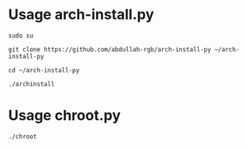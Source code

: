 # Usage arch-install.py

```shell
sudo su

git clone https://github.com/abdullah-rgb/arch-install-py ~/arch-install-py

cd ~/arch-install-py

./archinstall
```

# Usage chroot.py

```shell
./chroot
```
